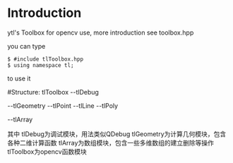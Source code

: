 # Introduction
ytl's Toolbox for opencv use, more introduction see toolbox.hpp

you can type
```
$ #include tlToolbox.hpp 
$ using namespace tl;
```
to use it


#Structure:
tlToolbox
--tlDebug

--tlGeometry
  --tlPoint
  --tlLine
  --tlPoly

--tlArray


其中
tlDebug为调试模块，用法类似QDebug
tlGeometry为计算几何模块，包含各种二维计算函数
tlArray为数组模块，包含一些多维数组的建立删除等操作
tlToolbox为opencv函数模块